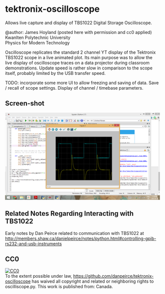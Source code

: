 # tektronix-oscilloscope
Allows live capture and display of TBS1022 Digital Storage Oscilloscope.

@author: James Hoyland (posted here with permission and cc0 applied)  
Kwanlten Polytechnic University  
Physics for Modern Technology

Oscilloscope replicates the standard 2 channel YT display of the Tektronix TBS1022
scope in a live animated plot. Its main purpose was to allow the live display of oscilloscope
traces on a data projector during classroom demonstrations. Update speed is rather slow
in comparison to the scope itself, probably limited by the USB transfer speed.

TODO: incorporate some more UI to allow freezing and saving of data. Save / recall of scope
settings. Display of channel / timebase parameters.

## Screen-shot

![](images/Screenshot2015-03-29.png)

## Related Notes Regarding Interacting with TBS1022

Early notes by Dan Peirce related to communication with TBS1022 at
<http://members.shaw.ca/danielpeirce/notes/python.html#controlling-gpib-rs232-and-usb-instruments>

## CC0

<p xmlns:dct="http://purl.org/dc/terms/" xmlns:vcard="http://www.w3.org/2001/vcard-rdf/3.0#">
  <a rel="license"
     href="http://creativecommons.org/publicdomain/zero/1.0/">
    <img src="http://i.creativecommons.org/p/zero/1.0/88x31.png" style="border-style: none;" alt="CC0" />
  </a>
  <br />
  To the extent possible under law,
  <a rel="dct:publisher"
     href="https://github.com/danpeirce/tektronix-oscilloscope">https://github.com/danpeirce/tektronix-oscilloscope</a>
  has waived all copyright and related or neighboring rights to
  <span property="dct:title">oscilliscope.py</span>.
This work is published from:
<span property="vcard:Country" datatype="dct:ISO3166"
      content="CA" about="https://github.com/danpeirce/tektronix-oscilloscope">
  Canada</span>.
</p>
